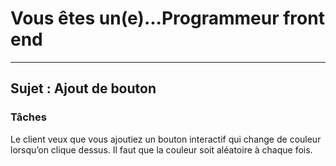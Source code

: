 # Vous êtes un(e)...Programmeur front end
---
## Sujet : Ajout de bouton

### Tâches

Le client veux que vous ajoutiez un bouton interactif qui change de couleur lorsqu’on clique dessus. Il faut que la couleur soit aléatoire à chaque fois.